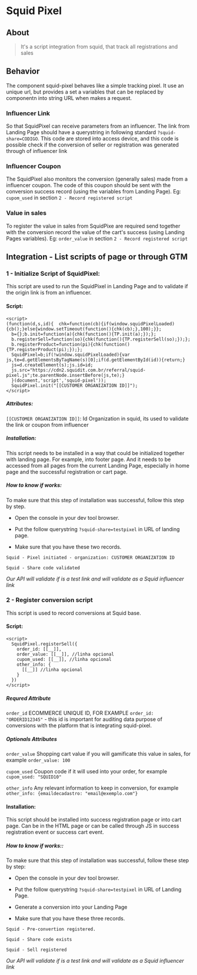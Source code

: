 # Squid Pixel

## About

> It's a script integration from squid, that track all registrations and sales

## Behavior

The component squid-pixel behaves like a simple tracking pixel. It use an unique url, but provides a set a variables that can be replaced by componentn into string URL when makes a request.

### Influencer Link 

So that SquidPixel can receive parameters from an influencer. The link from Landing Page should have a querystring in following standard `?squid-share=CODIGO`. This code are stored into access device, and this code is possible check if the conversion of seller or registration was generated through of influencer link

### Influencer Coupon

The SquidPixel also monitors the conversion (generally sales) made from a influencer coupon. The code of this coupon should be sent with the conversion success record (using the variables from Landing Page).
Eg: `cupom_used` in section `2 - Record registered script`

### Value in sales

To register the value in sales from SquidPixe are required send together with the conversion record the value of the cart's success (using Landing Pages variables). Eg: `order_value` in section `2 - Record registered script`

## Integration - List scripts of page or through GTM

### 1 - Initialize Script of SquidPixel:

This script are used to run the SquidPixel in Landing Page and to validate if the origin link is from an influencer.


#### Script:

```
<script>
(function(d,s,id){  chk=function(cb){if(window.squidPixelLoaded){cb();}else{window.setTimeout(function(){chk(cb);},100);}};
  b={};b.init=function(a){chk(function(){TP.init(a);});};
  b.registerSell=function(so){chk(function(){TP.registerSell(so);});};
  b.registerProduct=function(pi){chk(function(){TP.registerProduct(pi);});};
  SquidPixel=b;if(!window.squidPixelLoaded){var js,te=d.getElementsByTagName(s)[0];if(d.getElementById(id)){return;}
  js=d.createElement(s);js.id=id;
  js.src="https://cdn2.squidit.com.br/referral/squid-pixel.js";te.parentNode.insertBefore(js,te);}
  }(document,'script','squid-pixel'));
  SquidPixel.init("[[CUSTOMER ORGANIZATION ID]]");
</script>
```

##### Attributes:

`[[CUSTOMER ORGANIZATION ID]]`: Id Organization in squid, its used to validate the link or coupon from influencer

##### Installation:

This script needs to be installed in a way that could be initialized together with landing page. For example, into footer page. And it needs to be accessed from all pages from the current Landing Page, especially in home page and the successful registration or cart page.


##### How to know if works:

To make sure that this step of installation was successful, follow this step by step.

- Open the console in your dev tool browser.

- Put the follow querystring  `?squid-share=testpixel` in URL of landing page.

- Make sure that you have these two records.


`Squid - Pixel initiated - organization: CUSTOMER ORGANIZATION ID`

`Squid - Share code validated`


*Our API will validate if is a test link and will validate as a Squid influencer link*

### 2 - Register conversion script

This script is used to record conversions at Squid base.

#### Script:

```
<script>
  SquidPixel.registerSell({
    order_id: [[__]],
    order_value: [[__]], //linha opcional
    cupom_used: [[__]], //linha opcional
    other_info: {
      [[__]] //linha opcional
    }
  })
</script>
```

##### Requred Attribute

`order_id` ECOMMERCE UNIQUE ID, FOR EXAMPLE `order_id: "ORDERID12345"` - this  id is important for auditing data purpose of conversions with the platform that is integrating squid-pixel.


##### Optionals Attributes

`order_value` Shopping cart value if you will gamificate this value in sales, for example `order_value: 100`

`cupom_used` Coupon code if it will used into your order, for example `cupom_used: "SQUID10"`

`other_info` Any relevant information to keep in conversion, for example `other_info: {emaildecadastro: "email@exemplo.com"}`


#### Installation:

This script should be installed into success registration page or into cart page. Can be in the HTML page or can be called through JS in success registration event or success cart event.


#####  How to know if works::

To make sure that this step of installation was successful, follow these step by step:


- Open the console in your dev tool browser.

- Put the follow querystring  `?squid-share=testpixel` in URL of Landing Page.

- Generate a conversion into your Landing Page

- Make sure that you have these three records.


`Squid - Pre-convertion registered.`

`Squid - Share code exists`

`Squid - Sell registered`

*Our API will validate if is a test link and will validate as a Squid influencer link*

